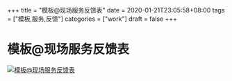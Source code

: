 +++
title = "模板@现场服务反馈表"
date = 2020-01-21T23:05:58+08:00
tags = ["模板,服务,反馈"]
categories = ["work"]
draft = false
+++

# 模板@现场服务反馈表

[![模板@现场服务反馈表](https://pic.downk.cc/item/5e0caa9476085c328945b21d.png)](https://pic.downk.cc/item/5e0caa9476085c328945b21d.png)
